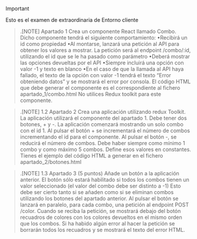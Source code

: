 >[!IMPORTANT]
>Esto es el examen de extraordinaria de Entorno cliente
>

>.[NOTE]
>Apartado 1
Crea un componente React llamado Combo. Dicho componente tendrá el siguiente comportamiento:
•Recibirá un id como propiedad
•Al montarse, lanzará una petición al API para obtener los valores a mostrar. La petición será al endpoint /combo/:id, utilizando el id que se le ha pasado como parámetro
•Deberá mostrar las opciones devueltas por el API
•Siempre incluirá una opción con valor -1 y texto en blanco
•En el caso de que la llamada al API haya fallado, el texto de la opción con valor -1 tendrá el texto “Error obteniendo datos” y se mostrará el error por consola.
El código HTML que debe generar el componente es el correspondiente al fichero apartado_1/combo.html
No utilices Redux toolkit para este componente.
>

>.[NOTE]
>1.2 Apartado 2
Crea una aplicación utilizando redux Toolkit. La aplicación utilizará el componente del apartado 1. Debe tener dos botones, + y -. La aplicación comenzará mostrando un solo combo con el id 1. Al pulsar el botón + se incrementará el número de combos incrementando el id para el componente. Al pulsar el botón -, se reducirá el número de combos.
Debe haber siempre como mínimo 1 combo y como máximo 5 combos. Define esos valores en constantes.
Tienes el ejemplo del código HTML a generar en el fichero apartado_2/botones.html
>

>.[NOTE]
>1.3 Apartado 3 (5 puntos)
Añade un botón a la aplicación anterior. El botón sólo estará habilitado si todos los combos tienen un valor seleccionado (el valor del combo debe ser distinto a -1) Esto debe ser cierto tanto si se añaden como si se eliminan combos utilizando los botones del apartado anterior.
Al pulsar el botón se lanzará en paralelo, para cada combo, una petición al endpoint POST /color. Cuando se reciba la petición, se mostrará debajo del botón recuadros de colores con los colores devueltos en el mismo orden que los combos.
Si ha habido algún error al hacer la petición se borrarán todos los recuadros y se mostrará el texto del error HTML.
